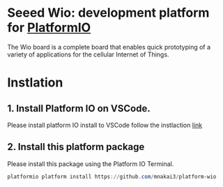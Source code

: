 # Seeed Wio: development platform for [PlatformIO](http://platformio.org)

The Wio board is a complete board that enables quick prototyping of a variety of applications for the cellular Internet of Things.

# Instlation

## 1. Install Platform IO on VSCode.

Please install platform IO install to VSCode follow the instlaction [link](https://platformio.org/install/ide?install=vscode)

## 2. Install this platform package

Please install this package using the Platform IO Terminal.

```powershell
platformio platform install https://github.com/mnakai3/platform-wio
```
